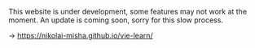This website is under development, some features may not work at the moment. An update is coming soon, sorry for this slow process.

→  https://nikolai-misha.github.io/vie-learn/
